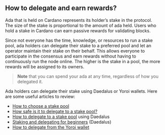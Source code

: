 ## How to delegate and earn rewards?

Ada that is held on Cardano represents its holder’s stake in the protocol. The size of the stake is proportional to the amount of ada held. Users who hold a stake in Cardano can earn passive rewards for validating blocks.

Since not everyone has the time, knowledge, or resources to run a stake pool, ada holders can delegate their stake to a preferred pool and let an operator maintain their stake on their behalf. This allows everyone to participate in the consensus and earn rewards without having to continuously run the node online. The higher is the stake in a pool, the more rewards will be assigned to its owners.

> **Note** that you can spend your ada at any time, regardless of how you delegated it.

Ada holders can delegate their stake using Daedalus or Yoroi wallets. Here are some useful articles to review:

-   [How to choose a stake pool](https://iohk.zendesk.com/hc/en-us/articles/900002174303-How-to-choose-a-stake-pool)
-   [How safe is it to delegate to a stake pool?](https://iohk.zendesk.com/hc/en-us/articles/900002046123-How-safe-is-it-to-delegate-to-a-stake-pool-)
-   [How to delegate to a stake pool](https://iohk.zendesk.com/hc/en-us/articles/900005718683-How-to-Delegate-to-a-stake-pool) using Daedalus
-   [Staking and delegating for beginners](https://forum.cardano.org/t/staking-and-delegating-for-beginners-a-step-by-step-guide/36681) (Daedalus)
-   [How to delegate from the Yoroi wallet](https://forum.cardano.org/t/cardano-shelley-how-to-delegate-from-the-yoroi-wallet/38230)
